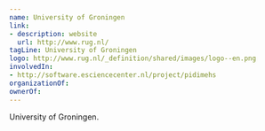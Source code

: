 ```yaml
---
name: University of Groningen
link:
- description: website
  url: http://www.rug.nl/
tagLine: University of Groningen
logo: http://www.rug.nl/_definition/shared/images/logo--en.png
involvedIn:
- http://software.esciencecenter.nl/project/pidimehs
organizationOf:
ownerOf:
---
```

University of Groningen.